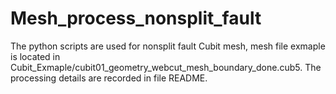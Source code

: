 # Mesh_process_nonsplit_fault
The python scripts are used for nonsplit fault Cubit mesh, mesh file exmaple is located in Cubit_Exmaple/cubit01_geometry_webcut_mesh_boundary_done.cub5.
The processing details are recorded in file README.
